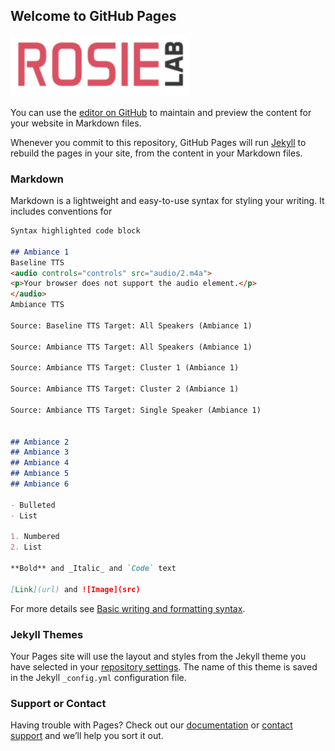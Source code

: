 ## Welcome to GitHub Pages
![logo](https://github.com/ehughson/ambiance.github.io/blob/gh-pages/images/logo.png)

You can use the [editor on GitHub](https://github.com/ehughson/ambiance.github.io/edit/gh-pages/index.md) to maintain and preview the content for your website in Markdown files.

Whenever you commit to this repository, GitHub Pages will run [Jekyll](https://jekyllrb.com/) to rebuild the pages in your site, from the content in your Markdown files.

### Markdown

Markdown is a lightweight and easy-to-use syntax for styling your writing. It includes conventions for

```markdown
Syntax highlighted code block

## Ambiance 1
Baseline TTS
<audio controls="controls" src="audio/2.m4a">
<p>Your browser does not support the audio element.</p>
</audio>
Ambiance TTS

Source: Baseline TTS Target: All Speakers (Ambiance 1)

Source: Ambiance TTS Target: All Speakers (Ambiance 1)

Source: Ambiance TTS Target: Cluster 1 (Ambiance 1)

Source: Ambiance TTS Target: Cluster 2 (Ambiance 1)

Source: Ambiance TTS Target: Single Speaker (Ambiance 1)


## Ambiance 2
## Ambiance 3
## Ambiance 4
## Ambiance 5
## Ambiance 6

- Bulleted
- List

1. Numbered
2. List

**Bold** and _Italic_ and `Code` text

[Link](url) and ![Image](src)
```

For more details see [Basic writing and formatting syntax](https://docs.github.com/en/github/writing-on-github/getting-started-with-writing-and-formatting-on-github/basic-writing-and-formatting-syntax).

### Jekyll Themes

Your Pages site will use the layout and styles from the Jekyll theme you have selected in your [repository settings](https://github.com/ehughson/ambiance.github.io/settings/pages). The name of this theme is saved in the Jekyll `_config.yml` configuration file.

### Support or Contact

Having trouble with Pages? Check out our [documentation](https://docs.github.com/categories/github-pages-basics/) or [contact support](https://support.github.com/contact) and we’ll help you sort it out.
